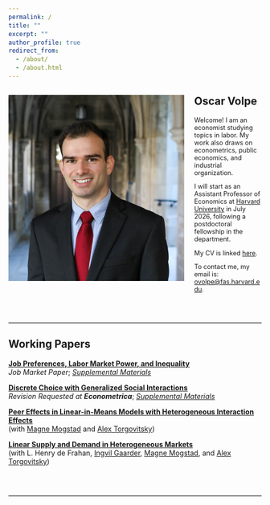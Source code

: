 ```yaml
---
permalink: /
title: ""
excerpt: ""
author_profile: true
redirect_from: 
  - /about/
  - /about.html
---
```


## <span style="font-size: 1em;">Oscar Volpe</span><img class="img-responsive" style="float: left; margin: 0px 20px 20px 0px;" src="/files/headshot.jpg" width="350">

<p style="font-size: 0.9em;">
Welcome! I am an economist studying topics in labor. My work also draws on econometrics, public economics, and industrial organization.
</p>

<p style="font-size: 0.9em;">
I will start as an Assistant Professor of Economics at <a href="https://www.economics.harvard.edu">Harvard University</a> in July 2026, following a postdoctoral fellowship in the department.
</p>

<p style="font-size: 0.9em;">
My CV is linked <a href="/files/cv.pdf">here</a>.
</p>

<p style="font-size: 0.9em;">
To contact me, my email is: <a href="mailto:ovolpe@fas.harvard.edu">ovolpe@fas.harvard.edu</a>.
</p>

<br style="clear: both;">

<hr style="margin: 2em 0; border: none; border-top: 1px solid #ccc;">

## Working Papers

[**Job Preferences, Labor Market Power, and Inequality**](/files/jmp.pdf) <br>
_Job Market Paper_; [*Supplemental Materials*](/files/jmp_supplement.pdf)<br>


[**Discrete Choice with Generalized Social Interactions**](/files/dcwgsi_paper.pdf) <br>
_Revision Requested at **Econometrica**_; [*Supplemental Materials*](/files/dcwgsi_supplement.pdf)<br>


[**Peer Effects in Linear-in-Means Models with Heterogeneous Interaction Effects**](/files/mto2024.pdf) <br>
(with [Magne Mogstad](https://sites.google.com/site/magnemogstad) and [Alex Torgovitsky](https://a-torgovitsky.github.io))


[**Linear Supply and Demand in Heterogeneous Markets**](/files/lsdhm_paper.pdf) <br>
(with L. Henry de Frahan, [Ingvil Gaarder](https://sites.google.com/site/ingvilgaarder), [Magne Mogstad](https://sites.google.com/site/magnemogstad), and [Alex Torgovitsky](https://a-torgovitsky.github.io))

<br style="clear: both;">
<hr style="margin: 2em 0; border: none; border-top: 1px solid #ccc;">
